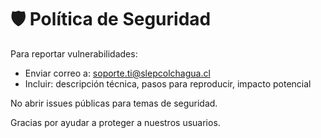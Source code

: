 # 🛡️ Política de Seguridad

Para reportar vulnerabilidades:

- Enviar correo a: soporte.ti@slepcolchagua.cl
- Incluir: descripción técnica, pasos para reproducir, impacto potencial

No abrir issues públicas para temas de seguridad.

Gracias por ayudar a proteger a nuestros usuarios.
